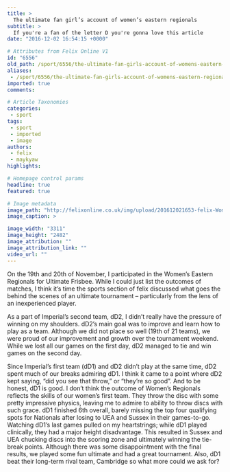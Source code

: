 ```yaml
---
title: >
  The ultimate fan girl’s account of women’s eastern regionals
subtitle: >
  If you're a fan of the letter D you're gonna love this article
date: "2016-12-02 16:54:15 +0000"

# Attributes from Felix Online V1
id: "6556"
old_path: /sport/6556/the-ultimate-fan-girls-account-of-womens-eastern-regionals
aliases:
 - /sport/6556/the-ultimate-fan-girls-account-of-womens-eastern-regionals
imported: true
comments:

# Article Taxonomies
categories:
 - sport
tags:
 - sport
 - imported
 - image
authors:
 - felix
 - maykyaw
highlights:

# Homepage control params
headline: true
featured: true

# Image metadata
image_path: "http://felixonline.co.uk/img/upload/201612021653-felix-Womens Regionals.jpg"
image_caption: >

image_width: "3311"
image_height: "2482"
image_attribution: ""
image_attribution_link: ""
video_url: ""
---
```


On the 19th and 20th of November, I participated in the Women’s Eastern Regionals for Ultimate Frisbee. While I could just list the outcomes of matches, I think it’s time the sports section of felix discussed what goes the behind the scenes of an ultimate tournament – particularly from the lens of an inexperienced player.

As a part of Imperial’s second team, dD2, I didn’t really have the pressure of winning on my shoulders. dD2’s main goal was to improve and learn how to play as a team. Although we did not place so well (19th of 21 teams), we were proud of our improvement and growth over the tournament weekend. While we lost all our games on the first day, dD2 managed to tie and win games on the second day.

Since Imperial’s first team (dD1) and dD2 didn’t play at the same time, dD2 spent much of our breaks admiring dD1. I think it came to a point where dD2 kept saying, “did you see that throw,” or “they’re so good”. And to be honest, dD1 is good. I don’t think the outcome of Women’s Regionals reflects the skills of our women’s first team. They throw the disc with some pretty impressive physics, leaving me to admire to ability to throw discs with such grace.
dD1 finished 6th overall, barely missing the top four qualifying spots for Nationals after losing to UEA and Sussex in their games-to-go. Watching dD1’s last games pulled on my heartstrings; while dD1 played clinically, they had a major height disadvantage. This resulted in Sussex and UEA chucking discs into the scoring zone and ultimately winning the tie-break points.
Although there was some disappointment with the final results, we played some fun ultimate and had a great tournament. Also, dD1 beat their long-term rival team, Cambridge so what more could we ask for?
